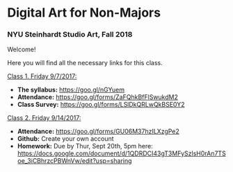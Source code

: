 # Digital Art for Non-Majors

### NYU Steinhardt Studio Art, Fall 2018



Welcome!

Here you will find all the necessary links for this class.





<u>Class 1. Friday 9/7/2017:</u>

- **The syllabus:** https://goo.gl/nGYuem
- **Attendance:** https://goo.gl/forms/ZaFQhkBfFlSwukdM2
- **Class Survey:** https://goo.gl/forms/LSlDkQRLwQkBSE0Y2




<u>Class 2. Friday 9/14/2017:</u>

- **Attendance:** https://goo.gl/forms/GU06M37hzILXzgPe2
- **Github:** Create your own account
- **Homework:** Due by Thur, Sept 20th, 5pm here: https://docs.google.com/document/d/1QDRDCI43gT3MFySzlsH0rAn7TSoe_3iCBhrzcPBWnVw/edit?usp=sharing

